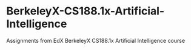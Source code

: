 # BerkeleyX-CS188.1x-Artificial-Intelligence
Assignments from EdX BerkeleyX CS188.1x Artificial Intelligence course
